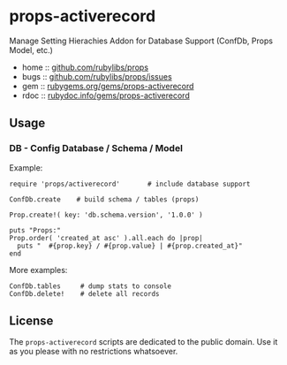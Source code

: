 # props-activerecord

Manage Setting Hierachies Addon for Database Support (ConfDb, Props Model, etc.)

* home  :: [github.com/rubylibs/props](https://github.com/rubylibs/props)
* bugs  :: [github.com/rubylibs/props/issues](https://github.com/rubylibs/props/issues)
* gem   :: [rubygems.org/gems/props-activerecord](https://rubygems.org/gems/props-activerecord)
* rdoc  :: [rubydoc.info/gems/props-activerecord](http://rubydoc.info/gems/props-activerecord)


## Usage

### DB - Config Database / Schema / Model

Example:

```
require 'props/activerecord'       # include database support

ConfDb.create    # build schema / tables (props)

Prop.create!( key: 'db.schema.version', '1.0.0' )

puts "Props:"
Prop.order( 'created_at asc' ).all.each do |prop|
  puts "  #{prop.key} / #{prop.value} | #{prop.created_at}"
end
```

More examples:

```
ConfDb.tables     # dump stats to console
ConfDb.delete!    # delete all records
```


## License

The `props-activerecord` scripts are dedicated to the public domain.
Use it as you please with no restrictions whatsoever.
